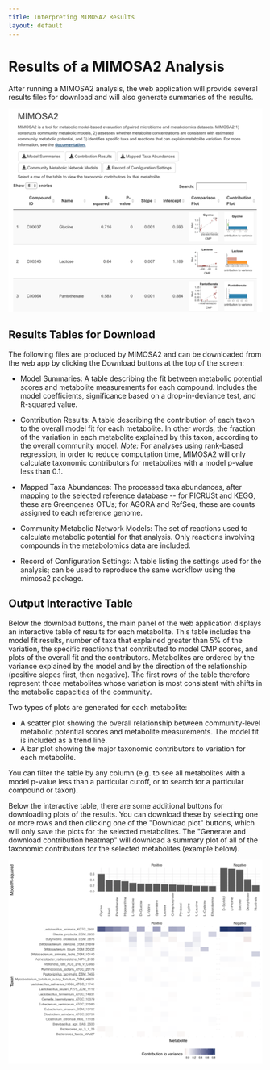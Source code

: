 ```yaml
---
title: Interpreting MIMOSA2 Results
layout: default
---
```

# Results of a MIMOSA2 Analysis

After running a MIMOSA2 analysis, the web application will provide several results files for download and will also generate summaries of the results.

![alt text](MIMOSA_results_screenShot.png "MIMOSA2 Results")


## Results Tables for Download

The following files are produced by MIMOSA2 and can be downloaded from the web app by clicking the Download buttons at the top of the screen: 

- Model Summaries: A table describing the fit between metabolic potential scores and metabolite measurements for each compound. Includes the model coefficients, significance based on a drop-in-deviance test, and R-squared value.

- Contribution Results: A table describing the contribution of each taxon to the overall model fit for each metabolite. In other words, the fraction of the variation in each metabolite explained by this taxon, according to the
overall community model. *Note:* For analyses using rank-based regression, in order to reduce computation time, MIMOSA2 will only calculate taxonomic contributors for metabolites with a model p-value less than 0.1.

- Mapped Taxa Abundances: The processed taxa abundances, after mapping to the selected reference database -- for PICRUSt and KEGG, these are Greengenes OTUs; for AGORA and RefSeq, these are counts assigned to each reference genome.

- Community Metabolic Network Models: The set of reactions used to calculate metabolic potential for that analysis. Only reactions involving compounds in the metabolomics data are included.

- Record of Configuration Settings: A table listing the settings used for the analysis; can be used to reproduce the same workflow using the mimosa2 package.

## Output Interactive Table

Below the download buttons, the main panel of the web application displays an interactive table of results for each metabolite. This table includes the model fit results, 
number of taxa that explained greater than 5% of the variation, the specific reactions that contributed to model CMP scores, and plots of the overall fit and the 
contributors. Metabolites are ordered by the variance explained by the model and by the direction of the relationship (positive slopes first, then negative). The
first rows of the table therefore represent those metabolites whose variation is most consistent with shifts in the metabolic capacities of the community. 

Two types of plots are generated for each metabolite: 

- A scatter plot showing the overall relationship between community-level metabolic potential scores and metabolite measurements. The model fit is included as a trend line.
- A bar plot showing the major taxonomic contributors to variation for each metabolite. 

You can filter the table by any column (e.g. to see all metabolites with a model p-value less than a particular cutoff, or to search for a particular compound or taxon).

Below the interactive table, there are some additional buttons for downloading plots of the results. You can download these by selecting one or more rows and 
then clicking one of the "Download plot" buttons, which will only save the plots for the selected metabolites. The "Generate and download contribution heatmap" will download a summary plot 
of all of the taxonomic contributors for the selected metabolites (example below).

![alt text](contrib_heatmap_example.png "Taxa contributor summary")


